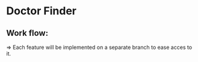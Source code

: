 # Doctor Finder 
## Work flow: 
  => Each feature will be implemented on a separate branch to ease acces to it.

